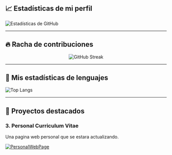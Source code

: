 ## 📈 Estadísticas de mi perfil

![Estadísticas de GitHub](https://github-readme-stats.vercel.app/api?username=molxeuz&show_icons=true&hide_title=true&count_private=true&theme=radical)

---

## 🔥 Racha de contribuciones 

<p align="center">
  <img src="https://github-readme-streak-stats.herokuapp.com/?user=molxeuz&theme=radical" alt="GitHub Streak"/>
</p>

---

## 💾 Mis estadísticas de lenguajes

![Top Langs](https://github-readme-stats.vercel.app/api/top-langs/?username=molxeuz&layout=compact&theme=radical)

---

## 🧾 Proyectos destacados

### 3. **Personal Curriculum Vitae**
Una pagina web personal que se estara actualizando.

[![PersonalWebPage](https://img.shields.io/badge/GitHub-PersonalWebPage-blue?style=flat&logo=github)](https://github.com/molxeuz/PersonalCurriculumVitae)
